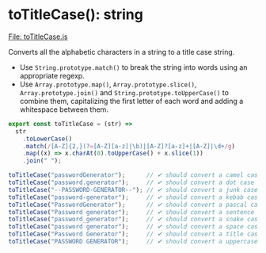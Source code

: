 # toTitleCase(): string

[File: toTitleCase.js](./toTitleCase.js)

Converts all the alphabetic characters in a string to a title case string.

-   Use `String.prototype.match()` to break the string into words using an appropriate regexp.
-   Use `Array.prototype.map()`, `Array.prototype.slice()`, `Array.prototype.join()` and `String.prototype.toUpperCase()` to combine them, capitalizing the first letter of each word and adding a whitespace between them.

```js
export const toTitleCase = (str) =>
  str
    .toLowerCase()
    .match(/[A-Z]{2,}(?=[A-Z][a-z]|\b)|[A-Z]?[a-z]+|[A-Z]|\d+/g)
    .map((x) => x.charAt(0).toUpperCase() + x.slice(1))
    .join(" ");
```

```js
toTitleCase("passwordGenerator");      // ✔ should convert a camel case string to title case
toTitleCase("password.generator");     // ✔ should convert a dot case string to title case
toTitleCase("--PASSWORD-GENERATOR--"); // ✔ should convert a junk case string to title case
toTitleCase("password-generator");     // ✔ should convert a kebab case string to title case
toTitleCase("PasswordGenerator");      // ✔ should convert a pascal case string to title case
toTitleCase("Password generator");     // ✔ should convert a sentence case string to title case
toTitleCase("password_generator");     // ✔ should convert a snake case string to title case
toTitleCase("password generator");     // ✔ should convert a space case string to title case
toTitleCase("Password Generator");     // ✔ should convert a title case string to title case
toTitleCase("PASSWORD GENERATOR");     // ✔ should convert a uppercase case string to title case
```
